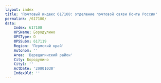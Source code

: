 ```yaml
---
layout: index
title: 'Почтовый индекс 617100: отделение почтовой связи Почты России'
permalink: /617100/
data:
    Index: 617100
    OPSName: Бородулино
    OPSType: О
    OPSSubm: 617119
    Region: 'Пермский край'
    Autonom: ''
    Area: 'Верещагинский район'
    City: Бородулино
    City1: ''
    ActDate: '20001030'
    IndexOld: ''
---
```

